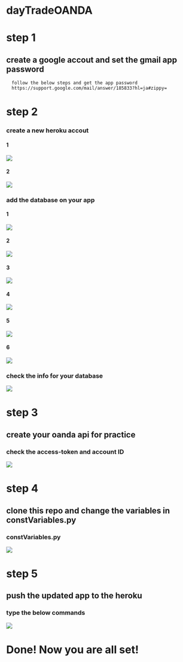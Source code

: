 # dayTradeOANDA

# step 1
  ## create a google accout and set the gmail app password 
      follow the below steps and get the app password
      https://support.google.com/mail/answer/185833?hl=ja#zippy=
# step 2
  ### create a new heroku accout
  #### 1
  ![](img/heroku1.png)
  #### 2
  ![](img/heroku2.png)
  
  ### add the database on your app
  #### 1
  ![](img/heroku9.png)
  
  
  #### 2
  ![](img/heroku10.png)
  
  
  #### 3
  ![](img/heroku4.png)
  
  
  #### 4
  ![](img/heroku5.png)
  
  
  #### 5
  ![](img/heroku6.png)
  
  
  #### 6
  ![](img/heroku7.png)
  
  ### check the info for your database
  ![](img/heroku8.png)
  
# step 3 
  ## create your oanda api for practice
  ### check the access-token and account ID
  ![](img/oanda.png)
# step 4 
  ## clone this repo and change the variables in constVariables.py
  ### constVariables.py
  ![](img/constVariables.png)
  
# step 5
  ## push the updated app to the heroku 
  ### type the below commands
  ![](img/heroku3.2.png)
# Done! Now you are all set!
